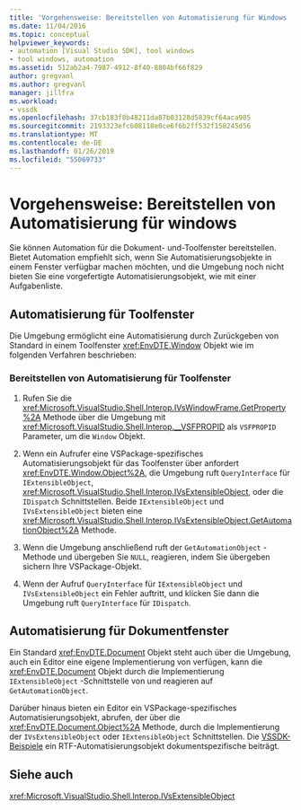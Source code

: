 ```yaml
---
title: 'Vorgehensweise: Bereitstellen von Automatisierung für Windows | Microsoft-Dokumentation'
ms.date: 11/04/2016
ms.topic: conceptual
helpviewer_keywords:
- automation [Visual Studio SDK], tool windows
- tool windows, automation
ms.assetid: 512ab2a4-7987-4912-8f40-8804bf66f829
author: gregvanl
ms.author: gregvanl
manager: jillfra
ms.workload:
- vssdk
ms.openlocfilehash: 37cb183f8b48211da87b03128d5839cf64aca985
ms.sourcegitcommit: 2193323efc608118e0ce6f6b2ff532f158245d56
ms.translationtype: MT
ms.contentlocale: de-DE
ms.lasthandoff: 01/26/2019
ms.locfileid: "55069733"
---
```

# <a name="how-to-provide-automation-for-windows"></a>Vorgehensweise: Bereitstellen von Automatisierung für windows
Sie können Automation für die Dokument- und-Toolfenster bereitstellen. Bietet Automation empfiehlt sich, wenn Sie Automatisierungsobjekte in einem Fenster verfügbar machen möchten, und die Umgebung noch nicht bieten Sie eine vorgefertigte Automatisierungsobjekt, wie mit einer Aufgabenliste.

## <a name="automation-for-tool-windows"></a>Automatisierung für Toolfenster
 Die Umgebung ermöglicht eine Automatisierung durch Zurückgeben von Standard in einem Toolfenster <xref:EnvDTE.Window> Objekt wie im folgenden Verfahren beschrieben:

### <a name="to-provide-automation-for-tool-windows"></a>Bereitstellen von Automatisierung für Toolfenster

1.  Rufen Sie die <xref:Microsoft.VisualStudio.Shell.Interop.IVsWindowFrame.GetProperty%2A> Methode über die Umgebung mit <xref:Microsoft.VisualStudio.Shell.Interop.__VSFPROPID> als `VSFPROPID` Parameter, um die `Window` Objekt.

2.  Wenn ein Aufrufer eine VSPackage-spezifisches Automatisierungsobjekt für das Toolfenster über anfordert <xref:EnvDTE.Window.Object%2A>, die Umgebung ruft `QueryInterface` für `IExtensibleObject`, <xref:Microsoft.VisualStudio.Shell.Interop.IVsExtensibleObject>, oder die `IDispatch` Schnittstellen. Beide `IExtensibleObject` und `IVsExtensibleObject` bieten eine <xref:Microsoft.VisualStudio.Shell.Interop.IVsExtensibleObject.GetAutomationObject%2A> Methode.

3.  Wenn die Umgebung anschließend ruft der `GetAutomationObject` -Methode und übergeben Sie `NULL`, reagieren, indem Sie übergeben sichern Ihre VSPackage-Objekt.

4.  Wenn der Aufruf `QueryInterface` für `IExtensibleObject` und `IVsExtensibleObject` ein Fehler auftritt, und klicken Sie dann die Umgebung ruft `QueryInterface` für `IDispatch`.

## <a name="automation-for-document-windows"></a>Automatisierung für Dokumentfenster
 Ein Standard <xref:EnvDTE.Document> Objekt steht auch über die Umgebung, auch ein Editor eine eigene Implementierung von verfügen, kann die <xref:EnvDTE.Document> Objekt durch die Implementierung `IExtensibleObject` -Schnittstelle von und reagieren auf `GetAutomationObject`.

 Darüber hinaus bieten ein Editor ein VSPackage-spezifisches Automatisierungsobjekt, abrufen, der über die <xref:EnvDTE.Document.Object%2A> Methode, durch die Implementierung der `IVsExtensibleObject` oder `IExtensibleObject` Schnittstellen. Die [VSSDK-Beispiele](http://aka.ms/vs2015sdksamples) ein RTF-Automatisierungsobjekt dokumentspezifische beiträgt.

## <a name="see-also"></a>Siehe auch
    
<xref:Microsoft.VisualStudio.Shell.Interop.IVsExtensibleObject>